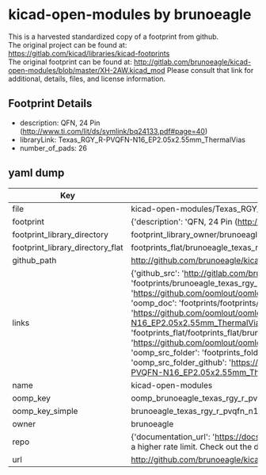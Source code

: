 # kicad-open-modules by brunoeagle  
This is a harvested standardized copy of a footprint from github.  
The original project can be found at:  
https://gitlab.com/kicad/libraries/kicad-footprints  
The original footprint can be found at:
http://gitlab.com/brunoeagle/kicad-open-modules/blob/master/XH-2AW.kicad_mod
Please consult that link for additional, details, files, and license information.  
## Footprint Details
* description: QFN, 24 Pin (http://www.ti.com/lit/ds/symlink/bq24133.pdf#page=40)  
* libraryLink: Texas_RGY_R-PVQFN-N16_EP2.05x2.55mm_ThermalVias  
* number_of_pads: 26  
## yaml dump  
| Key | Value |  
| --- | --- |  
| file | kicad-open-modules/Texas_RGY_R-PVQFN-N16_EP2.05x2.55mm_ThermalVias.kicad_mod |  
| footprint | {'description': 'QFN, 24 Pin (http://www.ti.com/lit/ds/symlink/bq24133.pdf#page=40)', 'libraryLink': 'Texas_RGY_R-PVQFN-N16_EP2.05x2.55mm_ThermalVias', 'number_of_pads': 26} |  
| footprint_library_directory | footprint_library_owner/brunoeagle_kicad-open-modules |  
| footprint_library_directory_flat | footprints_flat/brunoeagle_texas_rgy_r_pvqfn_n16_ep2_05x2_55mm_thermalvias_texas_rgy_r_pvqfn_n16_ep2_05x2_55mm_thermalvias/working |  
| github_path | http://github.com/brunoeagle/kicad-open-modules/blob/master/Texas_RGY_R-PVQFN-N16_EP2.05x2.55mm_ThermalVias.kicad_mod |  
| links | {'github_src': 'http://gitlab.com/brunoeagle/kicad-open-modules/blob/master/XH-2AW.kicad_mod', 'github_src_repo': 'https://gitlab.com/kicad/libraries/kicad-footprints', 'oomp_bot': 'footprints/brunoeagle_texas_rgy_r_pvqfn_n16_ep2_05x2_55mm_thermalvias_texas_rgy_r_pvqfn_n16_ep2_05x2_55mm_thermalvias/working', 'oomp_bot_github': 'https://github.com/oomlout/oomlout_oomp_footprint_bot/tree/main/footprints/brunoeagle_texas_rgy_r_pvqfn_n16_ep2_05x2_55mm_thermalvias_texas_rgy_r_pvqfn_n16_ep2_05x2_55mm_thermalvias/working', 'oomp_doc': 'footprints/footprints/brunoeagle/Texas_RGY_R-PVQFN-N16_EP2.05x2.55mm_ThermalVias.kicad_mod/Texas_RGY_R-PVQFN-N16_EP2.05x2.55mm_ThermalVias/working/', 'oomp_doc_github': 'https://github.com/oomlout/oomlout_oomp_footprint_doc/tree/main/footprints/footprints/brunoeagle/Texas_RGY_R-PVQFN-N16_EP2.05x2.55mm_ThermalVias.kicad_mod/Texas_RGY_R-PVQFN-N16_EP2.05x2.55mm_ThermalVias/working', 'oomp_src_flat': 'footprints_flat/footprints_flat/brunoeagle_texas_rgy_r_pvqfn_n16_ep2_05x2_55mm_thermalvias_texas_rgy_r_pvqfn_n16_ep2_05x2_55mm_thermalvias/working', 'oomp_src_flat_github': 'https://github.com/oomlout/oomlout_oomp_footprint_src/tree/main/footprints_flat/brunoeagle_texas_rgy_r_pvqfn_n16_ep2_05x2_55mm_thermalvias_texas_rgy_r_pvqfn_n16_ep2_05x2_55mm_thermalvias/working', 'oomp_src_folder': 'footprints_folder/footprints_folder/brunoeagle/Texas_RGY_R-PVQFN-N16_EP2.05x2.55mm_ThermalVias.kicad_mod/Texas_RGY_R-PVQFN-N16_EP2.05x2.55mm_ThermalVias/working', 'oomp_src_folder_github': 'https://github.com/oomlout/oomlout_oomp_footprint_src/tree/main/footprints_folder/brunoeagle/Texas_RGY_R-PVQFN-N16_EP2.05x2.55mm_ThermalVias.kicad_mod/Texas_RGY_R-PVQFN-N16_EP2.05x2.55mm_ThermalVias/working'} |  
| name | kicad-open-modules |  
| oomp_key | oomp_brunoeagle_texas_rgy_r_pvqfn_n16_ep2_05x2_55mm_thermalvias_texas_rgy_r_pvqfn_n16_ep2_05x2_55mm_thermalvias |  
| oomp_key_simple | brunoeagle_texas_rgy_r_pvqfn_n16_ep2_05x2_55mm_thermalvias_texas_rgy_r_pvqfn_n16_ep2_05x2_55mm_thermalvias |  
| owner | brunoeagle |  
| repo | {'documentation_url': 'https://docs.github.com/rest/overview/resources-in-the-rest-api#rate-limiting', 'message': "API rate limit exceeded for 84.66.173.59. (But here's the good news: Authenticated requests get a higher rate limit. Check out the documentation for more details.)"} |  
| url | http://github.com/brunoeagle/kicad-open-modules |  

